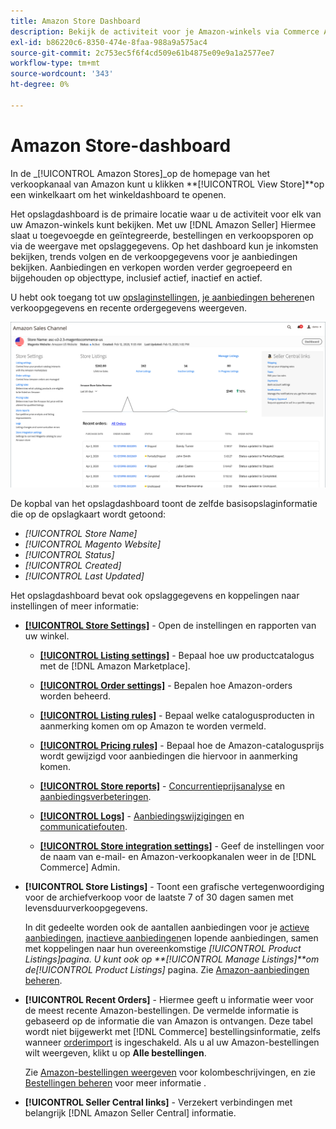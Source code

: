 ```yaml
---
title: Amazon Store Dashboard
description: Bekijk de activiteit voor je Amazon-winkels via Commerce Admin met behulp van het Amazon store dashboard.
exl-id: b86220c6-8350-474e-8faa-988a9a575ac4
source-git-commit: 2c753ec5f6f4cd509e61b4875e09e9a1a2577ee7
workflow-type: tm+mt
source-wordcount: '343'
ht-degree: 0%

---
```


# Amazon Store-dashboard


In de _[!UICONTROL Amazon Stores]_op de homepage van het verkoopkanaal van Amazon kunt u klikken **[!UICONTROL View Store]**op een winkelkaart om het winkeldashboard te openen.

Het opslagdashboard is de primaire locatie waar u de activiteit voor elk van uw Amazon-winkels kunt bekijken. Met uw [!DNL Amazon Seller] Hiermee slaat u toegevoegde en geïntegreerde, bestellingen en verkoopsporen op via de weergave met opslaggegevens. Op het dashboard kun je inkomsten bekijken, trends volgen en de verkoopgegevens voor je aanbiedingen bekijken. Aanbiedingen en verkopen worden verder gegroepeerd en bijgehouden op objecttype, inclusief actief, inactief en actief.

U hebt ook toegang tot uw [opslaginstellingen](./ob-store-review.md), [je aanbiedingen beheren](./managing-product-listings.md)en verkoopgegevens en recente ordergegevens weergeven.

![Amazon Store-dashboard](assets/amazon-store-dashboard.png)

De kopbal van het opslagdashboard toont de zelfde basisopslaginformatie die op de opslagkaart wordt getoond:

- _[!UICONTROL Store Name]_
- _[!UICONTROL Magento Website]_
- _[!UICONTROL Status]_
- _[!UICONTROL Created]_
- _[!UICONTROL Last Updated]_

Het opslagdashboard bevat ook opslaggegevens en koppelingen naar instellingen of meer informatie:

- [**[!UICONTROL Store Settings]**](./ob-store-review.md) - Open de instellingen en rapporten van uw winkel.

   - [**[!UICONTROL Listing settings]**](./listing-settings.md) - Bepaal hoe uw productcatalogus met de [!DNL Amazon Marketplace].

   - [**[!UICONTROL Order settings]**](./order-settings.md) - Bepalen hoe Amazon-orders worden beheerd.

   - [**[!UICONTROL Listing rules]**](./listing-rules.md) - Bepaal welke catalogusproducten in aanmerking komen om op Amazon te worden vermeld.

   - [**[!UICONTROL Pricing rules]**](./pricing-products.md) - Bepaal hoe de Amazon-catalogusprijs wordt gewijzigd voor aanbiedingen die hiervoor in aanmerking komen.

   - [**[!UICONTROL Store reports]**](./amazon-logs-reports.md) - [Concurrentieprijsanalyse](./competitive-price-analysis.md) en [aanbiedingsverbeteringen](./listing-improvements.md).

   - [**[!UICONTROL Logs]**](./amazon-logs-reports.md) - [Aanbiedingswijzigingen](./listing-changes-log.md) en [communicatiefouten](./communication-errors-log.md).

   - [**[!UICONTROL Store integration settings]**](./store-integration-settings.md) - Geef de instellingen voor de naam van e-mail- en Amazon-verkoopkanalen weer in de [!DNL Commerce] Admin.

- **[!UICONTROL Store Listings]** - Toont een grafische vertegenwoordiging voor de archiefverkoop voor de laatste 7 of 30 dagen samen met levensduurverkoopgegevens.

   In dit gedeelte worden ook de aantallen aanbiedingen voor je [actieve aanbiedingen](./active-listings.md), [inactieve aanbiedingen](./inactive-listings.md)en lopende aanbiedingen, samen met koppelingen naar hun overeenkomstige _[!UICONTROL Product Listings]_pagina. U kunt ook op **[!UICONTROL Manage Listings]**om de_[!UICONTROL Product Listings]_ pagina. Zie [Amazon-aanbiedingen beheren](./managing-product-listings.md).

- **[!UICONTROL Recent Orders]** - Hiermee geeft u informatie weer voor de meest recente Amazon-bestellingen. De vermelde informatie is gebaseerd op de informatie die van Amazon is ontvangen. Deze tabel wordt niet bijgewerkt met [!DNL Commerce] bestellingsinformatie, zelfs wanneer [orderimport](./order-settings.md) is ingeschakeld. Als u al uw Amazon-bestellingen wilt weergeven, klikt u op **Alle bestellingen**.

   Zie [Amazon-bestellingen weergeven](./amazon-orders-all.md) voor kolombeschrijvingen, en zie [Bestellingen beheren](./managing-orders.md) voor meer informatie .

- **[!UICONTROL Seller Central links]** - Verzekert verbindingen met belangrijk [!DNL Amazon Seller Central] informatie.
